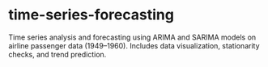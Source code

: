 # time-series-forecasting
Time series analysis and forecasting using ARIMA and SARIMA models on airline passenger data (1949–1960). Includes data visualization, stationarity checks, and trend prediction.
